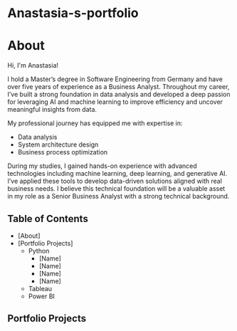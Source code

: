# Anastasia-s-portfolio
# About

Hi, I'm Anastasia!

I hold a Master’s degree in Software Engineering from Germany and have over five years of experience as a Business Analyst. Throughout my career, I’ve built a strong foundation in data analysis and developed a deep passion for leveraging AI and machine learning to improve efficiency and uncover meaningful insights from data.

My professional journey has equipped me with expertise in:

- Data analysis
- System architecture design
- Business process optimization

During my studies, I gained hands-on experience with advanced technologies including machine learning, deep learning, and generative AI. I’ve applied these tools to develop data-driven solutions aligned with real business needs. I believe this technical foundation will be a valuable asset in my role as a Senior Business Analyst with a strong technical background.

## Table of Contents
- [About]
- [Portfolio Projects]
  - Python
    - [Name]
    - [Name]
    - [Name]
    - [Name]
  - Tableau
  - Power BI
 
## Portfolio Projects
